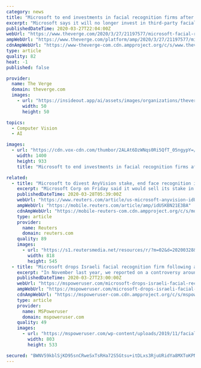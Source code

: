 ```yaml
---
category: news
title: "Microsoft to end investments in facial recognition firms after AnyVision controversy"
excerpt: "Microsoft says it will no longer invest in third-party facial recognition companies following a controversy around its funding of Israeli startup AnyVision, which critics and human rights activists say powered a surveillance program in the West Bank following an NBC News report about the company’s relationship with the Israeli government."
publishedDateTime: 2020-03-27T22:04:00Z
webUrl: "https://www.theverge.com/2020/3/27/21197577/microsoft-facial-recognition-investing-divest-anyvision-controversy"
ampWebUrl: "https://www.theverge.com/platform/amp/2020/3/27/21197577/microsoft-facial-recognition-investing-divest-anyvision-controversy"
cdnAmpWebUrl: "https://www-theverge-com.cdn.ampproject.org/c/s/www.theverge.com/platform/amp/2020/3/27/21197577/microsoft-facial-recognition-investing-divest-anyvision-controversy"
type: article
quality: 82
heat: -1
published: false

provider:
  name: The Verge
  domain: theverge.com
  images:
    - url: "https://insideout.app/ai/assets/images/organizations/theverge.com-50x50.jpg"
      width: 50
      height: 50

topics:
  - Computer Vision
  - AI

images:
  - url: "https://cdn.vox-cdn.com/thumbor/2ALAt6DzWNqs0Ri5QfT_05ngypY=/0x0:2040x1360/1400x933/filters:focal(857x517:1183x843):no_upscale()/cdn.vox-cdn.com/uploads/chorus_image/image/66567547/acastro_180507_1777_microsoft_0003.0.jpg"
    width: 1400
    height: 933
    title: "Microsoft to end investments in facial recognition firms after AnyVision controversy"

related:
  - title: "Microsoft to divest AnyVision stake, end face recognition investing"
    excerpt: "Microsoft Corp on Friday said it would sell its stake in AnyVision, an Israeli facial recognition startup, and said it no longer would make minority investments in companies that sell the controversial technology."
    publishedDateTime: 2020-03-28T05:39:00Z
    webUrl: "https://www.reuters.com/article/us-microsoft-anyvision-idUSKBN21E3BA"
    ampWebUrl: "https://mobile.reuters.com/article/amp/idUSKBN21E3BA"
    cdnAmpWebUrl: "https://mobile-reuters-com.cdn.ampproject.org/c/s/mobile.reuters.com/article/amp/idUSKBN21E3BA"
    type: article
    provider:
      name: Reuters
      domain: reuters.com
    quality: 89
    images:
      - url: "https://s1.reutersmedia.net/resources/r/?m=02&d=20200328&t=2&i=1509159992&w=&fh=545px&fw=&ll=&pl=&sq=&r=LYNXMPEG2Q222"
        width: 818
        height: 545
  - title: "Microsoft drops Israeli facial recognition firm following accusations of mass surveillance"
    excerpt: "In November last year, we reported on a controversy around AnyVision, an Israeli facial recognition company with ties to the government which was accused of peddling a mass surveillance solution that tracks Palestinians working in Israel around the West Bank. Microsoft, who has always advocated for the ethical use of AI technology, had taken a ..."
    publishedDateTime: 2020-03-27T23:00:00Z
    webUrl: "https://mspoweruser.com/microsoft-drops-israeli-facial-recognition-firm-following-accusations-of-mass-surveillance/"
    ampWebUrl: "https://mspoweruser.com/microsoft-drops-israeli-facial-recognition-firm-following-accusations-of-mass-surveillance/amp/"
    cdnAmpWebUrl: "https://mspoweruser-com.cdn.ampproject.org/c/s/mspoweruser.com/microsoft-drops-israeli-facial-recognition-firm-following-accusations-of-mass-surveillance/amp/"
    type: article
    provider:
      name: MSPoweruser
      domain: mspoweruser.com
    quality: 49
    images:
      - url: "https://mspoweruser.com/wp-content/uploads/2019/11/facial-recognition.jpg"
        width: 803
        height: 533

secured: "BWNV59kblSjKD95snCRweSxTsRHa72S5Gtsu+itDLxs3RjuURidYa8MXToKPNz9o4DV2H/uP0kvMp61rm4Xe5DnQJ+J6roPtTSdyFF0Z9ap/YPyn8nIq7EbkBmRb6cvwZv7y3ErGRge6VZJxGhwoI3q0nvwB1165ZVaEEJGT88Wt4Zete8soVhd54ePejYknD3Yrmd/jVFG3UwpkO3jfoiZi1GvwzXr3rEsZbdOyr+RTYdLcsxfw/wuC65Y2U9N3To7m70OQ+O9/BaBBaji+KXJTTwYnfXMnqXACE3Qx1tkwILbk90/bcti+mgrnMHgAXffFOVfukvQqXIpthRMeop1L+v16ckbrx7A70/0ZZHT5aUzHjx7TNWJvKnsOT/9yovc0H1Qle8v2hYuW08t/jKwHJLohywfflUYwlaFlsEmBkmKT6hOYKgKtCy3AEW34rTUIlDnHn20zD6swYHvlzlXz061gkOaQeyg4rvs9mOs=;sFtI9mlruANQU0RfrgqEsg=="
---
```


